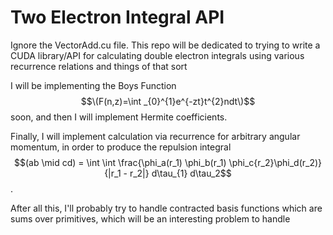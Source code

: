 # Two Electron Integral API

Ignore the VectorAdd.cu file. This repo will be dedicated to trying to write a CUDA library/API for calculating double electron integrals using various recurrence relations and things of that sort

I will be implementing the Boys Function $$\(F(n,z)=\int _{0}^{1}e^{-zt}t^{2}ndt\)$$ soon, and then I will implement Hermite coefficients. 

Finally, I will implement calculation via recurrence for arbitrary angular momentum, in order to produce the repulsion integral $$(ab \mid cd) = \int \int \frac{\phi_a(r_1) \phi_b(r_1) \phi_c{r_2}\phi_d(r_2)}{|r_1 - r_2|} d\tau_{1} d\tau_2$$. 

After all this, I'll probably try to handle contracted basis functions which are sums over primitives, which will be an interesting problem to handle

